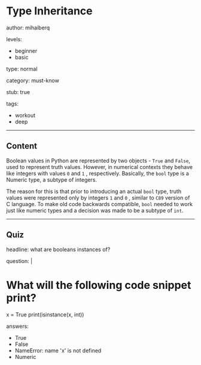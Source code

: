 # Type Inheritance
author: mihaiberq

levels:
  - beginner
  - basic

type: normal

category: must-know

stub: true

tags:
  - workout
  - deep

---
## Content

Boolean values in Python are represented by two objects - `True` and `False`, used to represent truth values. However, in numerical contexts they behave like integers with values `0` and `1` , respectively. Basically, the `bool`  type is a Numeric type,  a subtype of integers.

The reason for this is that prior to introducing an actual `bool` type, truth values were represented only by integers `1`  and `0` , similar to `C89` version of C language. To make old code  backwards compatible, `bool` needed to work just like numeric types and a decision was made to be a subtype of `int`. 

---
## Quiz

headline: what are booleans instances of?

question: |
  # What will the following code snippet print?
  x = True
  print(isinstance(x, int))

answers:
  - True
  - False
  - NameError: name 'x' is not defined
  - Numeric
